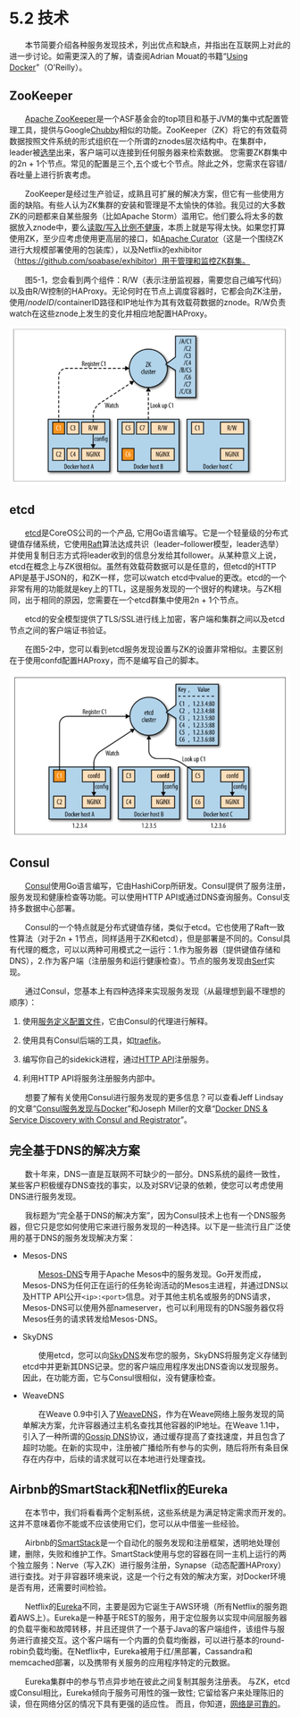 # 5.2 技术

&emsp;&emsp;本节简要介绍各种服务发现技术，列出优点和缺点，并指出在互联网上对此的进一步讨论。如需更深入的了解，请查阅Adrian Mouat的书籍“[Using Docker](http://shop.oreilly.com/product/0636920035671.do)”（O'Reilly）。

## ZooKeeper

&emsp;&emsp;[Apache ZooKeeper](http://zookeeper.apache.org)是一个ASF基金会的top项目和基于JVM的集中式配置管理工具，提供与Google[Chubby](https://research.google.com/archive/chubby.html)相似的功能。ZooKeeper（ZK）将它的有效载荷数据按照文件系统的形式组织在一个所谓的znodes层次结构中。在集群中，leader被[选举](http://zookeeper.apache.org/doc/current/zookeeperInternals.html#sc_leaderElection)出来，客户端可以连接到任何服务器来检索数据。 您需要ZK群集中的2n + 1个节点。常见的配置是三个,五个或七个节点。除此之外，您需求在容错/吞吐量上进行折衷考虑。

&emsp;&emsp;ZooKeeper是经过生产验证，成熟且可扩展的解决方案，但它有一些使用方面的缺陷。有些人认为ZK集群的安装和管理是不太愉快的体验。我见过的大多数ZK的问题都来自某些服务（比如Apache Storm）滥用它。他们要么将太多的数据放入znode中，要么[读取/写入比例不健康](http://thelastpickle.com/blog/2012/01/12/ZooKeeper-Reading.html)，本质上就是写得太快。如果您打算使用ZK，至少应考虑使用更高层的接口，如[Apache Curator](http://curator.apache.org)（这是一个围绕ZK进行大规模部署使用的包装库），以及Netflix的exhibitor（https://github.com/soabase/exhibitor）用于管理和监控ZK群集。

&emsp;&emsp;图5-1，您会看到两个组件：R/W（表示注册监视器，需要您自己编写代码）以及由R/W控制的HAProxy。无论何时在节点上调度容器时，它都会向ZK注册，使用/$nodeID/$containerID路径和IP地址作为其有效载荷数据的znode。R/W负责watch在这些znode上发生的变化并相应地配置HAProxy。

![图5-1 ZooKeeper设置服务发现示例](../images/5-1.png)

## etcd

&emsp;&emsp;[etcd](https://github.com/coreos/etcd)是CoreOS公司的一个产品, 它用Go语言编写。它是一个轻量级的分布式键值存储系统，它使用[Raft](https://raft.github.io)算法达成共识（leader–follower模型，leader选举）并使用复制日志方式将leader收到的信息分发给其follower。从某种意义上说，etcd在概念上与ZK很相似。虽然有效载荷数据可以是任意的，但etcd的HTTP API是基于JSON的，和ZK一样，您可以watch etcd中value的更改。etcd的一个非常有用的功能就是key上的TTL，这是服务发现的一个很好的构建块。与ZK相同，出于相同的原因，您需要在一个etcd群集中使用2n + 1个节点。

&emsp;&emsp;etcd的安全模型提供了TLS/SSL进行线上加密，客户端和集群之间以及etcd节点之间的客户端证书验证。

&emsp;&emsp;在图5-2中，您可以看到etcd服务发现设置与ZK的设置非常相似。主要区别在于使用confd配置HAProxy，而不是编写自己的脚本。

![图5-2 etcd设置服务发现示例](../images/5-2.png)

## Consul

&emsp;&emsp;[Consul](https://www.consul.io)使用Go语言编写，它由HashiCorp所研发。Consul提供了服务注册，服务发现和健康检查等功能。可以使用HTTP API或通过DNS查询服务。Consul支持多数据中心部署。

&emsp;&emsp;Consul的一个特点就是分布式键值存储，类似于etcd。它也使用了Raft一致性算法（对于2n + 1节点，同样适用于ZK和etcd），但是部署是不同的。Consul具有代理的概念，可以以两种可用模式之一运行：1.作为服务器（提供键值存储和DNS），2.作为客户端（注册服务和运行健康检查）。节点的服务发现由[Serf](https://www.serf.io)实现。

&emsp;&emsp;通过Consul，您基本上有四种选择来实现服务发现（从最理想到最不理想的顺序）：

1. 使用[服务定义配置文件](https://www.consul.io/intro/getting-started/services.html)，它由Consul的代理进行解释。

1. 使用具有Consul后端的工具，如[traefik](https://github.com/EmileVauge/traefik/blob/master/docs/index.md#consul)。

1. 编写你自己的sidekick进程，通过[HTTP API](https://www.consul.io/api/index.html)注册服务。

1. 利用HTTP API将服务注册服务内部中。

&emsp;&emsp;想要了解有关使用Consul进行服务发现的更多信息？可以查看Jeff Lindsay的文章“[Consul服务发现与Docker](http://progrium.com/blog/2014/08/20/consul-service-discovery-with-docker/)”和Joseph Miller的文章“[Docker DNS & Service Discovery with Consul and Registrator](http://artplustech.com/docker-consul-dns-registrator/)”。

## 完全基于DNS的解决方案

&emsp;&emsp;数十年来，DNS一直是互联网不可缺少的一部分。DNS系统的最终一致性，某些客户积极缓存DNS查找的事实，以及对SRV记录的依赖，使您可以考虑使用DNS进行服务发现。

&emsp;&emsp;我标题为“完全基于DNS的解决方案”，因为Consul技术上也有一个DNS服务器，但它只是您如何使用它来进行服务发现的一种选择。以下是一些流行且广泛使用的基于DNS的服务发现解决方案：

- Mesos-DNS

    &emsp;&emsp;[Mesos-DNS](http://mesosphere.github.io/mesos-dns/)专用于Apache Mesos中的服务发现。Go开发而成，Mesos-DNS为任何正在运行的任务轮询活动的Mesos主进程，并通过DNS以及HTTP API公开`<ip>:<port>`信息。对于其他主机名或服务的DNS请求，Mesos-DNS可以使用外部nameserver，也可以利用现有的DNS服务器仅将Mesos任务的请求转发给Mesos-DNS。

- SkyDNS

    &emsp;&emsp;使用etcd，您可以向[SkyDNS](https://github.com/skynetservices/skydns)发布您的服务，SkyDNS将服务定义存储到etcd中并更新其DNS记录。您的客户端应用程序发出DNS查询以发现服务。因此，在功能方面，它与Consul很相似，没有健康检查。

- WeaveDNS

    &emsp;&emsp;在Weave 0.9中引入了[WeaveDNS](https://www.weave.works/docs/net/latest/tasks/weavedns/weavedns/)，作为在Weave网络上服务发现的简单解决方案，允许容器通过主机名查找其他容器的IP地址。在Weave 1.1中，引入了一种所谓的[Gossip DNS](https://www.weave.works/blog/weave-gossip-dns/)协议，通过缓存提高了查找速度，并且包含了超时功能。在新的实现中，注册被广播给所有参与的实例，随后将所有条目保存在内存中，后续的请求就可以在本地进行处理查找。

## Airbnb的SmartStack和Netflix的Eureka

&emsp;&emsp;在本节中，我们将看看两个定制系统，这些系统是为满足特定需求而开发的。这并不意味着你不能或不应该使用它们，您可以从中借鉴一些经验。

&emsp;&emsp;Airbnb的[SmartStack](https://github.com/airbnb/smartstack-cookbook)是一个自动化的服务发现和注册框架，透明地处理创建，删除，失败和维护工作。SmartStack使用与您的容器在同一主机上运行的两个独立服务：Nerve（写入ZK）进行服务注册，Synapse（动态配置HAProxy）进行查找。对于非容器环境来说，这是一个行之有效的解决方案，对Docker环境是否有用，还需要时间检验。

&emsp;&emsp;Netflix的[Eureka](https://github.com/Netflix/eureka)不同，主要是因为它诞生于AWS环境（所有Netflix的服务跑着AWS上）。Eureka是一种基于REST的服务，用于定位服务以实现中间层服务器的负载平衡和故障转移，并且还提供了一个基于Java的客户端组件，该组件与服务进行直接交互。这个客户端有一个内置的负载均衡器，可以进行基本的round-robin负载均衡。在Netflix中，Eureka被用于红/黑部署，Cassandra和memcached部署，以及携带有关服务的应用程序特定的元数据。

&emsp;&emsp;Eureka集群中的参与节点异步地在彼此之间复制其服务注册表。 与ZK，etcd或Consul相比，Eureka倾向于服务可用性的强一致性; 它留给客户来处理陈旧的读，但在网络分区的情况下具有更强的适应性。 而且，你知道，[网络是可靠的](https://queue.acm.org/detail.cfm?id=2655736)。